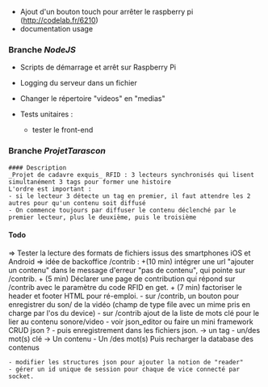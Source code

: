 - Ajout d'un bouton touch pour arrêter le raspberry pi (http://codelab.fr/6210)
- documentation usage

### Branche *NodeJS*

- Scripts de démarrage et arrêt sur Raspberry Pi
- Logging du serveur dans un fichier
- Changer le répertoire "videos" en "medias"

- Tests unitaires :
	- tester le front-end 


### Branche *ProjetTarascon*
	#### Description 
	_Projet de cadavre exquis_ RFID : 3 lecteurs synchronisés qui lisent simultanément 3 tags pour former une histoire
	L'ordre est important : 
	- si le lecteur 3 détecte un tag en premier, il faut attendre les 2 autres pour qu'un contenu soit diffusé
	- On commence toujours par diffuser le contenu déclenché par le premier lecteur, plus le deuxième, puis le troisième


#### Todo

=> Tester la lecture des formats de fichiers issus des smartphones iOS et Android
=> idée de backoffice /contrib :
    +(10 min) intégrer une url "ajouter un contenu" dans le message d'erreur "pas de contenu", qui pointe sur /contrib.
    + (5 min) Déclarer une page de contribution qui répond sur /contrib avec le paramètre du code RFID en get.
    + (7 min) factoriser le header et footer HTML pour ré-emploi.
    -  sur /contrib,  un bouton pour enregistrer du son/ de la vidéo (champ de type file avec un mime pris en charge par l'os du device)
    - sur /contrib ajout de la liste de mots clé pour le lier au contenu sonore/video
     - voir json_editor ou faire un mini framework CRUD json ?
    - puis enregistrement dans les fichiers json.
         -> un tag - un/des mot(s) clé
         -> Un contenu - Un /des mot(s)
    Puis recharger la database des contenus
 
	- modifier les structures json pour ajouter la notion de "reader"
    - gérer un id unique de session pour chaque de vice connecté par socket.

